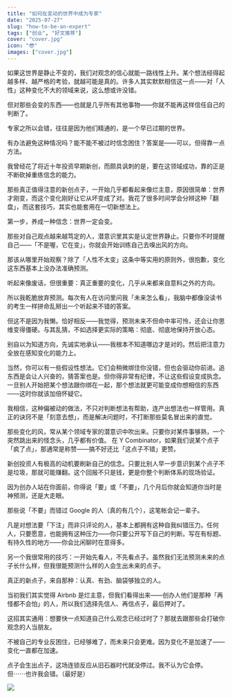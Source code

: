 ```yaml
---
title: "如何在变动的世界中成为专家"
date: "2025-07-27"
slug: "how-to-be-an-expert"
tags: ["创业", "好文推荐"]
cover: "cover.jpg"
icon: "😎"
images: ["cover.jpg"]
---
```

如果这世界是静止不变的，我们对观念的信心就能一路线性上升。某个想法经得起越多样、越严格的考验，就越可能是真的。许多人其实默默相信这一点——对「人性」这种变化不大的领域来说，这么想或许没错。



但对那些会变的东西——也就是几乎所有其他事物——你就不能再这样信任自己的判断了。



专家之所以会错，往往是因为他们精通的，是一个早已过期的世界。



有办法避免这种情况吗？能不能不被过时信念困住？答案是——可以，但得靠一点方法。



我曾经花了将近十年投资早期新创，而颇具讽刺的是，要在这领域成功，靠的正是不断砍掉重练信念的能力。



那些真正值得注意的新创点子，一开始几乎都看起来像烂主意，原因很简单：世界才刚变，而这个变化刚好让它从坏变成了对。我花了很多时间学会分辨这种「翻盘」，而这套技巧，其实也能套用在一切新想法上。



第一步，养成一种信念：世界一定会变。



那些对自己观点越来越笃定的人，潜意识里其实是认定世界静止。只要你不时提醒自己——「不是喔，它在变」，你就会开始训练自己去嗅出风的方向。



那该从哪里开始观察？除了「人性不太变」这条中等实用的原则外，很抱歉，变化这东西基本上没办法准确预测。



听起来像废话，但很重要：真正重要的变化，几乎从来都来自意料之外的方向。



所以我乾脆放弃预测。每次有人在访问里问我「未来怎么看」，我脑中都像没读书的考生一样拼命乱掰出一个听起来不错的答案。



但这不是因为我懒。恰好相反——我觉得，预测未来不但命中率可怜，还会让你思维变得僵硬。与其乱猜，不如选择更实际的策略：彻底、彻底地保持开放心态。



别自以为知道方向，先诚实地承认——我根本不知道哪边才是对的。然后把注意力全放在感知变化的能力上。



当然，你可以有一些假设性想法。它们会稍微绑住你没错，但也会驱动你前进。追东西是会让人兴奋的，猜答案也是。但你得非常有纪律，不让这些假设变成执念。
一旦别人开始把某个想法跟你绑在一起，那个想法就更可能变成你想相信的东西——这时你就该加倍怀疑它。



我相信，这种偏被动的做法，不只对判断想法有帮助，连产出想法也一样管用。真正的诀窍不是「刻意去想」，而是解决问题时，不打断那些莫名冒出来的直觉。



那些变化的风，常从某个领域专家的潜意识中吹出来。只要你对某件事够熟，一个突然跳出来的怪念头，几乎都有价值。
在 Y Combinator，如果我们说某个点子「疯了点」，那通常是称赞——搞不好还比「这点子不错」更赞。



新创投资人有极高的动机要刷新自己的信念。只要比别人早一步意识到某个点子不是垃圾，那就可能赚翻。这个回报不只是钱，更是你整个判断体系的现场验证。



因为创办人站在你面前，你得说「要」或「不要」，几个月后你就会知道你当时是神预测，还是大走眼。



那些说「不要」而错过 Google 的人（真的有几个），这笔帐会记一辈子。



凡是对想法要「下注」而非只评论的人，基本上都拥有这种自我纠错压力。任何人，只要愿意，也能拥有这种压力——你只要公开写下自己的判断。写在有标题、有持久性的地方——你会比闲聊时在意得多。



另一个我很常用的技巧：一开始先看人，不先看点子。虽然我们无法预测未来的点子长什么样，但我很能预测什么样的人会生出未来的点子。



真正的新点子，来自那种：认真、有劲、脑袋够独立的人。



当初我们其实觉得 Airbnb 是烂主意，但我们看得出来——创办人他们是那种「再怪都不会怕」的人，所以我们选择先信人、再信点子，最后押对了。



这招其实通用：想要快一点知道自己什么观念已经过时了？那就去跟那些会打破你观念的人当朋友。



不被自己的专业反困住，已经够难了，而未来只会更难。因为变化不是加速了——变化一直都在加速。



点子会生出点子，这场连锁反应从旧石器时代就没停过。我不认为它会停。
但⋯⋯也许我会错。（最好是）




![](https://prod-files-secure.s3.us-west-2.amazonaws.com/112d0858-5090-4d34-a606-b75eb8d65fd2/46476355-9cf3-4e99-9b7a-3531bc426380/1000202064.png?X-Amz-Algorithm=AWS4-HMAC-SHA256&X-Amz-Content-Sha256=UNSIGNED-PAYLOAD&X-Amz-Credential=ASIAZI2LB4664GNUVZGG%2F20251008%2Fus-west-2%2Fs3%2Faws4_request&X-Amz-Date=20251008T153345Z&X-Amz-Expires=3600&X-Amz-Security-Token=IQoJb3JpZ2luX2VjECcaCXVzLXdlc3QtMiJIMEYCIQCM5TKYPyaz3Yn9mn04bh3CiyD673%2FLoGihr46Q4e3DpAIhAIVrIv1y6voqou3z7IsG%2B8V5IHkx8C4EEIuMPonihQ8PKogECMD%2F%2F%2F%2F%2F%2F%2F%2F%2F%2FwEQABoMNjM3NDIzMTgzODA1IgwhdtrAzsnijmj6S3gq3AOPaQJ4K85wYO%2BsPjsVsv7aBfJUB5NzpxiP5JZAE0myceNCd7o4oCAaIXt0%2F9XRAVL9elP46D76BleslgmMcxbe3J78nEYOYhPmZemlvZEUdA%2FBjNbD20tBykpwkOgMTggmyN7VbmqK8RNf55JaGfRGn4cEFOeVCFz8f%2BjfE0MMt%2BsqW4AeSDir3UeN%2FKnnJi%2FwDlPlXX3gKbNX1lStTgZYN8h3zKosW9fptSrC%2BG9gh5c1q4dnEYKQekP5Rpu9YuyLlhFxj4eEGO3PwvUfAW8%2BOImnnOGwhBdgHKi8TB8VQ1YG8pm4m3%2FygGQfiLBFGIhoFud6QYh91%2F3ZPST%2BkxPwG5eWzh%2F0VlgFBywWaSfPKoxXnm5UHM8cdyXQOZXRIlUiGhhihhvXf%2BTTUe%2Bg4DnDAaFk5rbgUGuODsXR7lgYVskgK1QkHPS%2BG2OzEKwMNOmu8EAwlnXT1nZLnHcc4OcrnJUGMOUG%2BrH6V%2FrV3QH8yZN9OB01eHCkTx5qI9d7PgwEtLqJYjUg5jKI8ia5DHO%2BLNDpwTxVkaAHsCpy5ekMJNl4hn3XRMANOKIYsDGc7l41gJU5%2BkU2HJE%2BbbzZcf3ChywegPF32G0VlqD5DhGQgCgs1JeYOK%2B2X5GorDDH%2FJnHBjqkAffPfNZTU%2BLtuJOLIoaCLFN10tiv%2B9bsTr1QT2Gu%2Bg3ezSox3rNcHkYoRv5MpjmBMZC%2FAMMEVm8xt64Qdf8z%2B8IpSel1mLS7z6GThXTkTaZfLCzBZHxkgojJKgTnx2IdIZlxbagXj5%2B%2BqxZ7OCxBx6UmtTLGB7HBh%2FNGJ2CabfjoTMW4iNeuEs4fxMQirV5rVWJQzB17U0jWyU6TPwSIp4y8EhQ9&X-Amz-Signature=d0c90f68a1640a638ae7db9a2e7849546242f2105e06e10cd9c95346d9711dae&X-Amz-SignedHeaders=host&x-amz-checksum-mode=ENABLED&x-id=GetObject)

